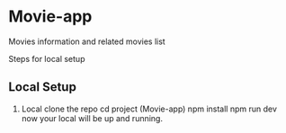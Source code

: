 # Movie-app
Movies information and related movies list
 
 Steps for local setup
 
## Local Setup
 1. Local
    clone the repo
    cd project (Movie-app)
    npm install
    npm run dev 
    now your local will be up and running.
